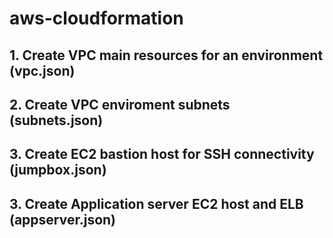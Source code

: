 # aws-cloudformation

## 1. Create VPC main resources for an environment (vpc.json)

## 2. Create VPC enviroment subnets (subnets.json)

## 3. Create EC2 bastion host for SSH connectivity (jumpbox.json) 

## 3. Create Application server EC2 host and ELB (appserver.json) 